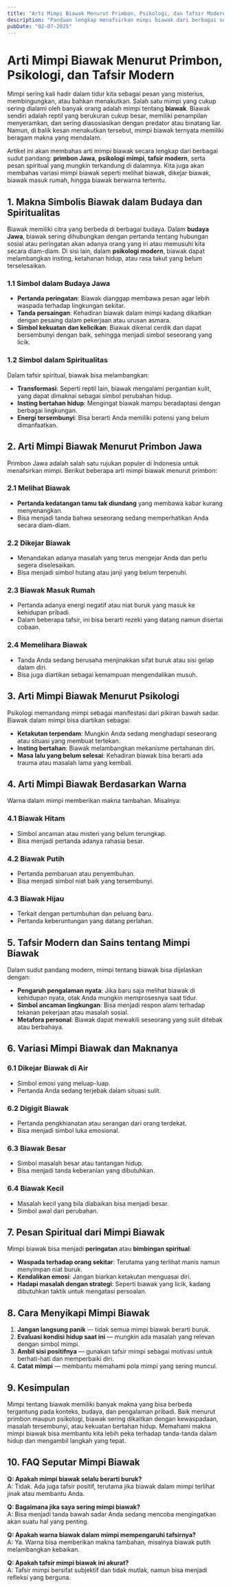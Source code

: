 ```yaml
---
title: "Arti Mimpi Biawak Menurut Primbon, Psikologi, dan Tafsir Modern"
description: "Panduan lengkap menafsirkan mimpi biawak dari berbagai sudut pandang, mulai dari primbon Jawa, psikologi mimpi, hingga simbolisme modern."
pubDate: "02-07-2025"
---
```


# Arti Mimpi Biawak Menurut Primbon, Psikologi, dan Tafsir Modern

Mimpi sering kali hadir dalam tidur kita sebagai pesan yang misterius, membingungkan, atau bahkan menakutkan. Salah satu mimpi yang cukup sering dialami oleh banyak orang adalah mimpi tentang **biawak**. Biawak sendiri adalah reptil yang berukuran cukup besar, memiliki penampilan menyeramkan, dan sering diasosiasikan dengan predator atau binatang liar. Namun, di balik kesan menakutkan tersebut, mimpi biawak ternyata memiliki beragam makna yang mendalam.

Artikel ini akan membahas arti mimpi biawak secara lengkap dari berbagai sudut pandang: **primbon Jawa**, **psikologi mimpi**, **tafsir modern**, serta pesan spiritual yang mungkin terkandung di dalamnya. Kita juga akan membahas variasi mimpi biawak seperti melihat biawak, dikejar biawak, biawak masuk rumah, hingga biawak berwarna tertentu.



## 1. Makna Simbolis Biawak dalam Budaya dan Spiritualitas

Biawak memiliki citra yang berbeda di berbagai budaya. Dalam **budaya Jawa**, biawak sering dihubungkan dengan pertanda tentang hubungan sosial atau peringatan akan adanya orang yang iri atau memusuhi kita secara diam-diam. Di sisi lain, dalam **psikologi modern**, biawak dapat melambangkan insting, ketahanan hidup, atau rasa takut yang belum terselesaikan.

### 1.1 Simbol dalam Budaya Jawa
- **Pertanda peringatan**: Biawak dianggap membawa pesan agar lebih waspada terhadap lingkungan sekitar.
- **Tanda persaingan**: Kehadiran biawak dalam mimpi kadang dikaitkan dengan pesaing dalam pekerjaan atau urusan asmara.
- **Simbol kekuatan dan kelicikan**: Biawak dikenal cerdik dan dapat bersembunyi dengan baik, sehingga menjadi simbol seseorang yang licik.

### 1.2 Simbol dalam Spiritualitas
Dalam tafsir spiritual, biawak bisa melambangkan:
- **Transformasi**: Seperti reptil lain, biawak mengalami pergantian kulit, yang dapat dimaknai sebagai simbol perubahan hidup.
- **Insting bertahan hidup**: Mengingat biawak mampu beradaptasi dengan berbagai lingkungan.
- **Energi tersembunyi**: Bisa berarti Anda memiliki potensi yang belum dimanfaatkan.



## 2. Arti Mimpi Biawak Menurut Primbon Jawa

Primbon Jawa adalah salah satu rujukan populer di Indonesia untuk menafsirkan mimpi. Berikut beberapa arti mimpi biawak menurut primbon:

### 2.1 Melihat Biawak
- **Pertanda kedatangan tamu tak diundang** yang membawa kabar kurang menyenangkan.
- Bisa menjadi tanda bahwa seseorang sedang memperhatikan Anda secara diam-diam.

### 2.2 Dikejar Biawak
- Menandakan adanya masalah yang terus mengejar Anda dan perlu segera diselesaikan.
- Bisa menjadi simbol hutang atau janji yang belum terpenuhi.

### 2.3 Biawak Masuk Rumah
- Pertanda adanya energi negatif atau niat buruk yang masuk ke kehidupan pribadi.
- Dalam beberapa tafsir, ini bisa berarti rezeki yang datang namun disertai cobaan.

### 2.4 Memelihara Biawak
- Tanda Anda sedang berusaha menjinakkan sifat buruk atau sisi gelap dalam diri.
- Bisa juga diartikan sebagai kemampuan mengendalikan musuh.



## 3. Arti Mimpi Biawak Menurut Psikologi

Psikologi memandang mimpi sebagai manifestasi dari pikiran bawah sadar. Biawak dalam mimpi bisa diartikan sebagai:
- **Ketakutan terpendam**: Mungkin Anda sedang menghadapi seseorang atau situasi yang membuat tertekan.
- **Insting bertahan**: Biawak melambangkan mekanisme pertahanan diri.
- **Masa lalu yang belum selesai**: Kehadiran biawak bisa berarti ada trauma atau masalah lama yang kembali.



## 4. Arti Mimpi Biawak Berdasarkan Warna

Warna dalam mimpi memberikan makna tambahan. Misalnya:

### 4.1 Biawak Hitam
- Simbol ancaman atau misteri yang belum terungkap.
- Bisa menjadi pertanda adanya rahasia besar.

### 4.2 Biawak Putih
- Pertanda pembaruan atau penyembuhan.
- Bisa menjadi simbol niat baik yang tersembunyi.

### 4.3 Biawak Hijau
- Terkait dengan pertumbuhan dan peluang baru.
- Pertanda keberuntungan yang datang perlahan.


## 5. Tafsir Modern dan Sains tentang Mimpi Biawak

Dalam sudut pandang modern, mimpi tentang biawak bisa dijelaskan dengan:
- **Pengaruh pengalaman nyata**: Jika baru saja melihat biawak di kehidupan nyata, otak Anda mungkin memprosesnya saat tidur.
- **Simbol ancaman lingkungan**: Bisa menjadi respon alami terhadap tekanan pekerjaan atau masalah sosial.
- **Metafora personal**: Biawak dapat mewakili seseorang yang sulit ditebak atau berbahaya.



## 6. Variasi Mimpi Biawak dan Maknanya

### 6.1 Dikejar Biawak di Air
- Simbol emosi yang meluap-luap.
- Pertanda Anda sedang terjebak dalam situasi sulit.

### 6.2 Digigit Biawak
- Pertanda pengkhianatan atau serangan dari orang terdekat.
- Bisa menjadi simbol luka emosional.

### 6.3 Biawak Besar
- Simbol masalah besar atau tantangan hidup.
- Bisa menjadi tanda keberanian yang dibutuhkan.

### 6.4 Biawak Kecil
- Masalah kecil yang bila diabaikan bisa menjadi besar.
- Simbol awal dari perubahan.



## 7. Pesan Spiritual dari Mimpi Biawak

Mimpi biawak bisa menjadi **peringatan** atau **bimbingan spiritual**:
- **Waspada terhadap orang sekitar**: Terutama yang terlihat manis namun menyimpan niat buruk.
- **Kendalikan emosi**: Jangan biarkan ketakutan menguasai diri.
- **Hadapi masalah dengan strategi**: Seperti biawak yang licik, kadang dibutuhkan taktik untuk mengatasi persoalan.



## 8. Cara Menyikapi Mimpi Biawak

1. **Jangan langsung panik** — tidak semua mimpi biawak berarti buruk.
2. **Evaluasi kondisi hidup saat ini** — mungkin ada masalah yang relevan dengan simbol mimpi.
3. **Ambil sisi positifnya** — gunakan tafsir mimpi sebagai motivasi untuk berhati-hati dan memperbaiki diri.
4. **Catat mimpi** — membantu memahami pola mimpi yang sering muncul.



## 9. Kesimpulan

Mimpi tentang biawak memiliki banyak makna yang bisa berbeda tergantung pada konteks, budaya, dan pengalaman pribadi. Baik menurut primbon maupun psikologi, biawak sering dikaitkan dengan kewaspadaan, masalah tersembunyi, atau kekuatan bertahan hidup. Memahami makna mimpi biawak bisa membantu kita lebih peka terhadap tanda-tanda dalam hidup dan mengambil langkah yang tepat.



## 10. FAQ Seputar Mimpi Biawak

**Q: Apakah mimpi biawak selalu berarti buruk?**  
A: Tidak. Ada juga tafsir positif, terutama jika biawak dalam mimpi terlihat jinak atau membantu Anda.

**Q: Bagaimana jika saya sering mimpi biawak?**  
A: Bisa menjadi tanda bawah sadar Anda sedang mencoba mengingatkan akan suatu hal yang penting.

**Q: Apakah warna biawak dalam mimpi mempengaruhi tafsirnya?**  
A: Ya. Warna bisa memberikan makna tambahan, misalnya biawak putih melambangkan kebaikan.

**Q: Apakah tafsir mimpi biawak ini akurat?**  
A: Tafsir mimpi bersifat subjektif dan tidak mutlak, namun bisa menjadi refleksi yang berguna.


